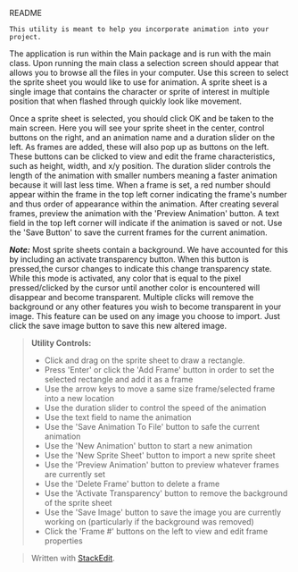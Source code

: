 README 

	This utility is meant to help you incorporate animation into your project. 

The application is run within the Main package and is run with the main class. Upon running the main class a selection screen should appear that allows you to browse all the files in your computer. Use this screen to select the sprite sheet you would like to use for animation. A sprite sheet is a single image that contains the character or sprite of interest in multiple position that when flashed through quickly look like movement. 

Once a sprite sheet is selected, you should click OK and be taken to the main screen. Here you will see your sprite sheet in the center, control buttons on the right, and an animation name and a duration slider on the left. As frames are added, these will also pop up as buttons on the left. These buttons can be clicked to view and edit the frame characteristics, such as height, width, and x/y position. The duration slider controls the length of the animation with smaller numbers meaning a faster animation because it will last less time. When a frame is set, a red number should appear within the frame in the top left corner indicating the frame's number and thus order of appearance within the animation. After creating several frames, preview the animation with the 'Preview Animation' button. A text field in the top left corner will indicate if the animation is saved or not. Use the 'Save Button' to save the current frames for the current animation. 
 
***Note:*** 
Most sprite sheets contain a background. We have accounted for this by including an activate transparency button. When this button is pressed,the cursor changes to indicate this change transparency state. While this mode is activated, any color that is equal to the pixel pressed/clicked by the cursor until another color is encountered will disappear and become transparent. Multiple clicks will remove the background or any other features you wish to become transparent in your image. This feature can be used on any image you choose to import. Just click the save image button to save this new altered image. 
 
 > **Utility Controls:**
> 
> - Click and drag on the sprite sheet to draw a rectangle.
> - Press 'Enter' or click the 'Add Frame' button in order to set the selected rectangle and add it as a frame 
> - Use the arrow keys to move a same size frame/selected frame into a new location
> - Use the duration slider to control the speed of the animation 
> - Use the text field to name the animation 
> - Use the 'Save Animation To File' button to safe the current animation 
> - Use the 'New Animation' button to start a new animation
> - Use the 'New Sprite Sheet' button to import a new sprite sheet
> - Use the 'Preview Animation' button to preview whatever frames are currently set
> - Use the 'Delete Frame' button to delete a frame
> - Use the 'Activate Transparency' button to remove the background of the sprite sheet
> - Use the 'Save Image' button to save the image you are currently working on (particularly if the background was removed)
> - Click the 'Frame #' buttons on the left to view and edit frame properties

> Written with [StackEdit](https://stackedit.io/).
